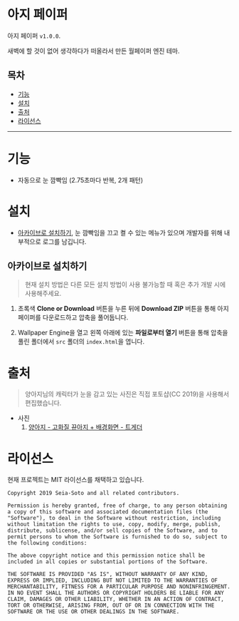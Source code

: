 # 아지 페이퍼

아지 페이퍼 `v1.0.0`.

새벽에 할 것이 없어 생각하다가 떠올라서 만든 월페이퍼 엔진 테마.

## 목차

- [기능](#기능)
- [설치](#설치)
- [출처](#출처)
- [라이선스](#라이선스)

----

# 기능

- 자동으로 눈 깜빡임 (2.75초마다 반복, 2개 패턴)

# 설치

- [아카이브로 설치하기](#아카이브로%20설치하기), 눈 깜빡임을 끄고 켤 수 있는 메뉴가 있으며 개발자를 위해 내부적으로 로그를 남깁니다.

## 아카이브로 설치하기

> 현재 설치 방법은 다른 모든 설치 방법이 사용 불가능할 때 혹은 추가 개발 시에 사용해주세요.

1. 초록색 **Clone or Download** 버튼을 누른 뒤에 **Download ZIP** 버튼을 통해 아지 페이퍼를 다운로드하고 압축을 풀어둡니다.

2. Wallpaper Engine을 열고 왼쪽 아래에 있는 **파일로부터 열기** 버튼을 통해 압축을 풀린 폴더에서 `src` 폴더의 `index.html`을 엽니다.

# 출처

> 양아지님의 캐릭터가 눈을 감고 있는 사진은 직접 포토샵(CC 2019)을 사용해서 편집했습니다.

- 사진
  1. [양아지 - 고화질 뀨아지 + 배경화면 - 트게더](https://tgd.kr/24433483)

# 라이선스

현재 프로젝트는 MIT 라이선스를 채택하고 있습니다.

```
Copyright 2019 Seia-Soto and all related contributors.

Permission is hereby granted, free of charge, to any person obtaining a copy of this software and associated documentation files (the "Software"), to deal in the Software without restriction, including without limitation the rights to use, copy, modify, merge, publish, distribute, sublicense, and/or sell copies of the Software, and to permit persons to whom the Software is furnished to do so, subject to the following conditions:

The above copyright notice and this permission notice shall be included in all copies or substantial portions of the Software.

THE SOFTWARE IS PROVIDED "AS IS", WITHOUT WARRANTY OF ANY KIND, EXPRESS OR IMPLIED, INCLUDING BUT NOT LIMITED TO THE WARRANTIES OF MERCHANTABILITY, FITNESS FOR A PARTICULAR PURPOSE AND NONINFRINGEMENT. IN NO EVENT SHALL THE AUTHORS OR COPYRIGHT HOLDERS BE LIABLE FOR ANY CLAIM, DAMAGES OR OTHER LIABILITY, WHETHER IN AN ACTION OF CONTRACT, TORT OR OTHERWISE, ARISING FROM, OUT OF OR IN CONNECTION WITH THE SOFTWARE OR THE USE OR OTHER DEALINGS IN THE SOFTWARE.
```
